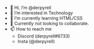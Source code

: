 - 👋 Hi, I’m @derpyrell
- 👀 I’m interested in Technology
- 🌱 I’m currently learning HTML/CSS
- 💞️ Currently not looking to collaborate.
- 📫 How to reach me 
  - Discord (derpyrell#6733)
  - Insta (@derpyrell)

<!---
derpyrell/derpyrell is a ✨ special ✨ repository because its `README.md` (this file) appears on your GitHub profile.
You can click the Preview link to take a look at your changes.
--->

